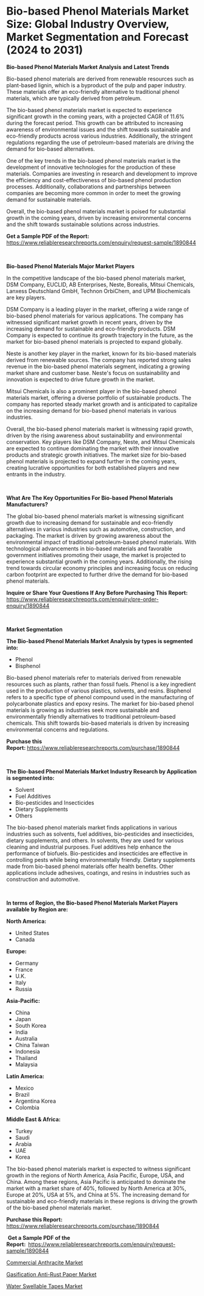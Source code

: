 <p><h1>Bio-based Phenol Materials Market Size: Global Industry Overview, Market Segmentation and Forecast (2024 to 2031)</h1></p><p><strong>Bio-based Phenol Materials Market Analysis and Latest Trends</strong></p>
<p><p>Bio-based phenol materials are derived from renewable resources such as plant-based lignin, which is a byproduct of the pulp and paper industry. These materials offer an eco-friendly alternative to traditional phenol materials, which are typically derived from petroleum.</p><p>The bio-based phenol materials market is expected to experience significant growth in the coming years, with a projected CAGR of 11.6% during the forecast period. This growth can be attributed to increasing awareness of environmental issues and the shift towards sustainable and eco-friendly products across various industries. Additionally, the stringent regulations regarding the use of petroleum-based materials are driving the demand for bio-based alternatives.</p><p>One of the key trends in the bio-based phenol materials market is the development of innovative technologies for the production of these materials. Companies are investing in research and development to improve the efficiency and cost-effectiveness of bio-based phenol production processes. Additionally, collaborations and partnerships between companies are becoming more common in order to meet the growing demand for sustainable materials.</p><p>Overall, the bio-based phenol materials market is poised for substantial growth in the coming years, driven by increasing environmental concerns and the shift towards sustainable solutions across industries.</p></p>
<p><strong>Get a Sample PDF of the Report:&nbsp;</strong> <a href="https://www.reliableresearchreports.com/enquiry/request-sample/1890844">https://www.reliableresearchreports.com/enquiry/request-sample/1890844</a></p>
<p>&nbsp;</p>
<p><strong>Bio-based Phenol Materials Major Market Players</strong></p>
<p><p>In the competitive landscape of the bio-based phenol materials market, DSM Company, EUCLID, AB Enterprises, Neste, Borealis, Mitsui Chemicals, Lanxess Deutschland GmbH, Technon OrbiChem, and UPM Biochemicals are key players.</p><p>DSM Company is a leading player in the market, offering a wide range of bio-based phenol materials for various applications. The company has witnessed significant market growth in recent years, driven by the increasing demand for sustainable and eco-friendly products. DSM Company is expected to continue its growth trajectory in the future, as the market for bio-based phenol materials is projected to expand globally.</p><p>Neste is another key player in the market, known for its bio-based materials derived from renewable sources. The company has reported strong sales revenue in the bio-based phenol materials segment, indicating a growing market share and customer base. Neste's focus on sustainability and innovation is expected to drive future growth in the market.</p><p>Mitsui Chemicals is also a prominent player in the bio-based phenol materials market, offering a diverse portfolio of sustainable products. The company has reported steady market growth and is anticipated to capitalize on the increasing demand for bio-based phenol materials in various industries.</p><p>Overall, the bio-based phenol materials market is witnessing rapid growth, driven by the rising awareness about sustainability and environmental conservation. Key players like DSM Company, Neste, and Mitsui Chemicals are expected to continue dominating the market with their innovative products and strategic growth initiatives. The market size for bio-based phenol materials is projected to expand further in the coming years, creating lucrative opportunities for both established players and new entrants in the industry.</p></p>
<p>&nbsp;</p>
<p><strong>What Are The Key Opportunities For Bio-based Phenol Materials Manufacturers?</strong></p>
<p><p>The global bio-based phenol materials market is witnessing significant growth due to increasing demand for sustainable and eco-friendly alternatives in various industries such as automotive, construction, and packaging. The market is driven by growing awareness about the environmental impact of traditional petroleum-based phenol materials. With technological advancements in bio-based materials and favorable government initiatives promoting their usage, the market is projected to experience substantial growth in the coming years. Additionally, the rising trend towards circular economy principles and increasing focus on reducing carbon footprint are expected to further drive the demand for bio-based phenol materials.</p></p>
<p><strong>Inquire or Share Your Questions If Any Before Purchasing This Report:</strong> <a href="https://www.reliableresearchreports.com/enquiry/pre-order-enquiry/1890844">https://www.reliableresearchreports.com/enquiry/pre-order-enquiry/1890844</a></p>
<p>&nbsp;</p>
<p><strong>Market Segmentation</strong></p>
<p><strong>The Bio-based Phenol Materials Market Analysis by types is segmented into:</strong></p>
<p><ul><li>Phenol</li><li>Bisphenol</li></ul></p>
<p><p>Bio-based phenol materials refer to materials derived from renewable resources such as plants, rather than fossil fuels. Phenol is a key ingredient used in the production of various plastics, solvents, and resins. Bisphenol refers to a specific type of phenol compound used in the manufacturing of polycarbonate plastics and epoxy resins. The market for bio-based phenol materials is growing as industries seek more sustainable and environmentally friendly alternatives to traditional petroleum-based chemicals. This shift towards bio-based materials is driven by increasing environmental concerns and regulations.</p></p>
<p><strong>Purchase this Report:&nbsp;</strong><a href="https://www.reliableresearchreports.com/purchase/1890844">https://www.reliableresearchreports.com/purchase/1890844</a></p>
<p>&nbsp;</p>
<p><strong>The Bio-based Phenol Materials Market Industry Research by Application is segmented into:</strong></p>
<p><ul><li>Solvent</li><li>Fuel Additives</li><li>Bio-pesticides and Insecticides</li><li>Dietary Supplements</li><li>Others</li></ul></p>
<p><p>The bio-based phenol materials market finds applications in various industries such as solvents, fuel additives, bio-pesticides and insecticides, dietary supplements, and others. In solvents, they are used for various cleaning and industrial purposes. Fuel additives help enhance the performance of biofuels. Bio-pesticides and insecticides are effective in controlling pests while being environmentally friendly. Dietary supplements made from bio-based phenol materials offer health benefits. Other applications include adhesives, coatings, and resins in industries such as construction and automotive.</p></p>
<p>&nbsp;</p>
<p><strong>In terms of Region, the Bio-based Phenol Materials Market Players available by Region are:</strong></p>
<p>
    <p> <strong> North America: </strong>
        <ul>
            <li>United States</li>
            <li>Canada</li>
        </ul>
        </p> 
    <p> <strong> Europe: </strong>
        <ul>
            <li>Germany</li>
            <li>France</li>
            <li>U.K.</li>
            <li>Italy</li>
            <li>Russia</li>
        </ul>
        </p> 
    <p> <strong> Asia-Pacific: </strong>
        <ul>
            <li>China</li>
            <li>Japan</li>
            <li>South Korea</li>
            <li>India</li>
            <li>Australia</li>
            <li>China Taiwan</li>
            <li>Indonesia</li>
            <li>Thailand</li>
            <li>Malaysia</li>
        </ul>
        </p> 
    <p> <strong> Latin America: </strong>
        <ul>
            <li>Mexico</li>
            <li>Brazil</li>
            <li>Argentina Korea</li>
            <li>Colombia</li>
        </ul>
        </p> 
    <p> <strong> Middle East & Africa: </strong>
        <ul>
            <li>Turkey</li>
            <li>Saudi</li>
            <li>Arabia</li>
            <li>UAE</li>
            <li>Korea</li>
        </ul>
    </p>
    </p>
<p><p>The bio-based phenol materials market is expected to witness significant growth in the regions of North America, Asia Pacific, Europe, USA, and China. Among these regions, Asia Pacific is anticipated to dominate the market with a market share of 40%, followed by North America at 30%, Europe at 20%, USA at 5%, and China at 5%. The increasing demand for sustainable and eco-friendly materials in these regions is driving the growth of the bio-based phenol materials market.</p></p>
<p><strong>Purchase this Report: </strong><a href="https://www.reliableresearchreports.com/purchase/1890844">https://www.reliableresearchreports.com/purchase/1890844</a></p>
<p>&nbsp;<strong>Get a Sample PDF of the Report:&nbsp;&nbsp;</strong><a href="https://www.reliableresearchreports.com/enquiry/request-sample/1890844">https://www.reliableresearchreports.com/enquiry/request-sample/1890844</a></p>
<p><strong></strong></p>
<p><p><a href="https://github.com/jodemen/Market-Research-Report-List-1/blob/main/commercial-anthracite-market.md">Commercial Anthracite Market</a></p><p><a href="https://github.com/jj19131/Market-Research-Report-List-1/blob/main/gasification-anti-rust-paper-market.md">Gasification Anti-Rust Paper Market</a></p><p><a href="https://github.com/Sarissaschmalingtr6fz2739/Market-Research-Report-List-1/blob/main/water-swellable-tapes-market.md">Water Swellable Tapes Market</a></p></p>